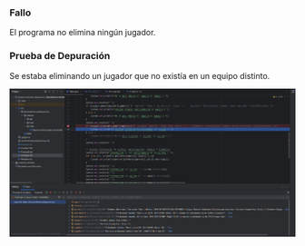 ### Fallo
El programa no elimina ningún jugador.

### Prueba de Depuración
Se estaba eliminando un jugador que no existía en un equipo distinto.

![Imagen arreglada](02.PNG)